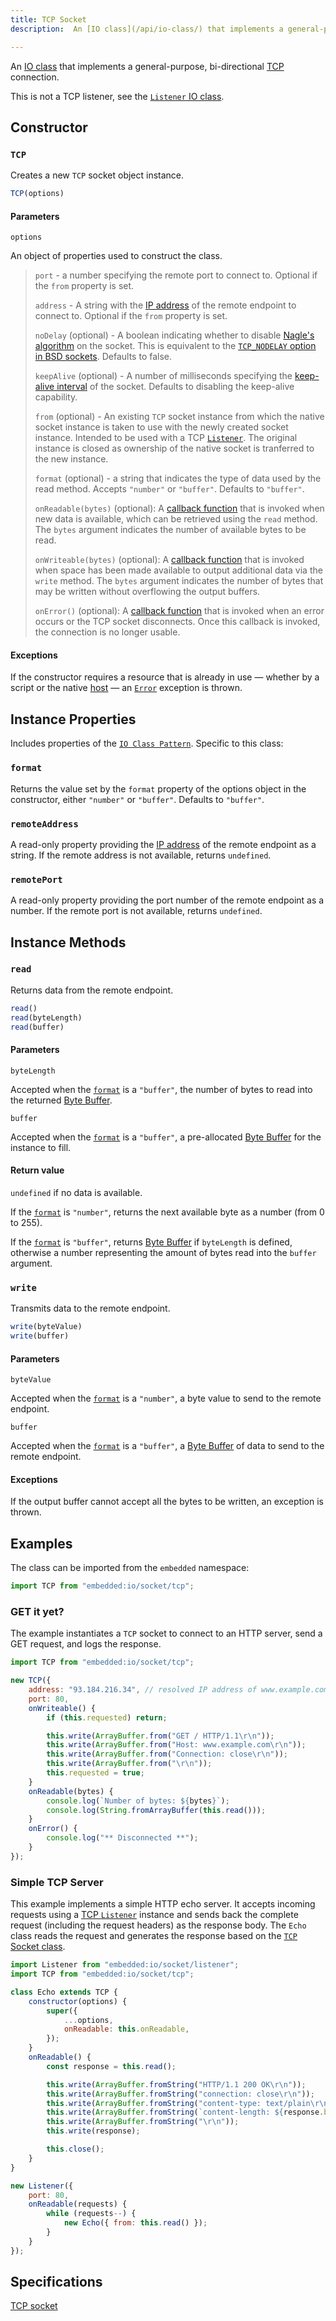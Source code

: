 ```yaml
---
title: TCP Socket
description:  An [IO class](/api/io-class/) that implements a general-purpose, bi-directional [TCP](/glossary/#tcp) connection.

---
```


An [IO class](/api/io-class/) that implements a general-purpose, bi-directional [TCP](/glossary/#tcp) connection.

This is not a TCP listener, see the [`Listener` IO class](/api/io-class/tcp-listener).

## Constructor

### `TCP`

Creates a new `TCP` socket object instance.

```js
TCP(options)
```

#### Parameters

`options`

An object of properties used to construct the class.

> `port` - a number specifying the remote port to connect to. Optional if the `from` property is set.
>
> `address` - A string with the [IP address](/glossary/#ip) of the remote endpoint to connect to. Optional if the `from` property is set.
>
> `noDelay` (optional) - A boolean indicating whether to disable [Nagle's algorithm](https://en.wikipedia.org/wiki/Nagle%27s_algorithm) on the socket. This is equivalent to the [`TCP_NODELAY` option in BSD sockets](https://www.man7.org/linux/man-pages/man7/tcp.7.html). Defaults to false.
>
> `keepAlive` (optional) - A number of milliseconds specifying the [keep-alive interval](https://en.wikipedia.org/wiki/Keepalive#TCP_keepalive) of the socket. Defaults to disabling the keep-alive capability.
>
> `from` (optional) - An existing `TCP` socket instance from which the native socket instance is taken to use with the newly created socket instance. Intended to be used with a TCP [`Listener`](/api/io-class/tcp-listener). The original instance is closed as ownership of the native socket is tranferred to the new instance.
>
> `format` (optional) - a string that indicates the type of data used by the read method. Accepts `"number"` or `"buffer"`. Defaults to `"buffer"`.
>
> `onReadable(bytes)` (optional): A [callback function](https://developer.mozilla.org/en-US/docs/Glossary/Callback_function) that is invoked when new data is available, which can be retrieved using the `read` method. The `bytes` argument indicates the number of available bytes to be read.
>
> `onWriteable(bytes)` (optional): A [callback function](https://developer.mozilla.org/en-US/docs/Glossary/Callback_function) that is invoked when space has been made available to output additional data via the `write` method. The `bytes` argument indicates the number of bytes that may be written without overflowing the output buffers.
>
> `onError()` (optional): A [callback function](https://developer.mozilla.org/en-US/docs/Glossary/Callback_function) that is invoked when an error occurs or the TCP socket disconnects. Once this callback is invoked, the connection is no longer usable.

#### Exceptions

If the constructor requires a resource that is already in use — whether by a script or the native [host](/glossary/#host) — an [`Error`](https://developer.mozilla.org/en-US/docs/Web/JavaScript/Reference/Global_Objects/Error) exception is thrown.

## Instance Properties

Includes properties of the [`IO Class Pattern`](/api/io-class). Specific to this class:

### `format`

Returns the value set by the `format` property of the options object in the constructor, either `"number"` or `"buffer"`. Defaults to `"buffer"`.

### `remoteAddress`

A read-only property providing the [IP address](/glossary/#ip) of the remote endpoint as a string. If the remote address is not available, returns `undefined`.

### `remotePort`

A read-only property providing the port number of the remote endpoint as a number. If the remote port is not available, returns `undefined`.

## Instance Methods

### `read`

Returns data from the remote endpoint.

```js
read()
read(byteLength)
read(buffer)
```

#### Parameters

`byteLength`

Accepted when the [`format`](#format) is a `"buffer"`, the number of bytes to read into the returned [Byte Buffer](/glossary/#byte-buffer).

`buffer`

Accepted when the [`format`](#format) is a `"buffer"`, a pre-allocated [Byte Buffer](/glossary/#byte-buffer) for the instance to fill.

#### Return value

`undefined` if no data is available.

If the [`format`](#format) is `"number"`, returns the next available byte as a number (from 0 to 255).

If the [`format`](#format) is `"buffer"`, returns [Byte Buffer](/glossary/#byte-buffer) if `byteLength` is defined, otherwise a number representing the amount of bytes read into the `buffer` argument. 

### `write`

Transmits data to the remote endpoint.

```js
write(byteValue)
write(buffer)
```

#### Parameters

`byteValue`

Accepted when the [`format`](#format) is a `"number"`, a byte value to send to the remote endpoint.

`buffer`

Accepted when the [`format`](#format) is a `"buffer"`, a [Byte Buffer](/glossary/#byte-buffer) of data to send to the remote endpoint.

#### Exceptions

If the output buffer cannot accept all the bytes to be written, an exception is thrown.

## Examples

The class can be imported from the `embedded` namespace:

```js
import TCP from "embedded:io/socket/tcp";
```

### GET it yet?

The example instantiates a `TCP` socket to connect to an HTTP server, send a GET request, and logs the response.

```js
import TCP from "embedded:io/socket/tcp";

new TCP({
    address: "93.184.216.34", // resolved IP address of www.example.com
    port: 80,
    onWriteable() {
        if (this.requested) return;

        this.write(ArrayBuffer.from("GET / HTTP/1.1\r\n"));
        this.write(ArrayBuffer.from("Host: www.example.com\r\n"));
        this.write(ArrayBuffer.from("Connection: close\r\n"));
        this.write(ArrayBuffer.from("\r\n"));
        this.requested = true;
    }
    onReadable(bytes) {
        console.log(`Number of bytes: ${bytes}`);
        console.log(String.fromArrayBuffer(this.read()));
    }
    onError() {
        console.log("** Disconnected **");
    }
});
```

### Simple TCP Server

This example implements a simple HTTP echo server. It accepts incoming requests using a [TCP `Listener`](/api/io-class/tcp-listener) instance and sends back the complete request (including the request headers) as the response body. The `Echo` class reads the request and generates the response based on the [`TCP` Socket class](/api/io-class/tcp-socket).

```js
import Listener from "embedded:io/socket/listener";
import TCP from "embedded:io/socket/tcp";

class Echo extends TCP {
    constructor(options) {
        super({
            ...options,
            onReadable: this.onReadable,
        });
    }
    onReadable() {
        const response = this.read();

        this.write(ArrayBuffer.fromString("HTTP/1.1 200 OK\r\n"));
        this.write(ArrayBuffer.fromString("connection: close\r\n"));
        this.write(ArrayBuffer.fromString("content-type: text/plain\r\n"));
        this.write(ArrayBuffer.fromString(`content-length: ${response.byteLength}\r\n`));
        this.write(ArrayBuffer.fromString("\r\n"));
        this.write(response);

        this.close();
    }
}

new Listener({
    port: 80,
    onReadable(requests) {
        while (requests--) {
            new Echo({ from: this.read() });
        }
    }
});
```

## Specifications

[TCP socket](https://419.ecma-international.org/#-10-io-classes-tcp-socket)
